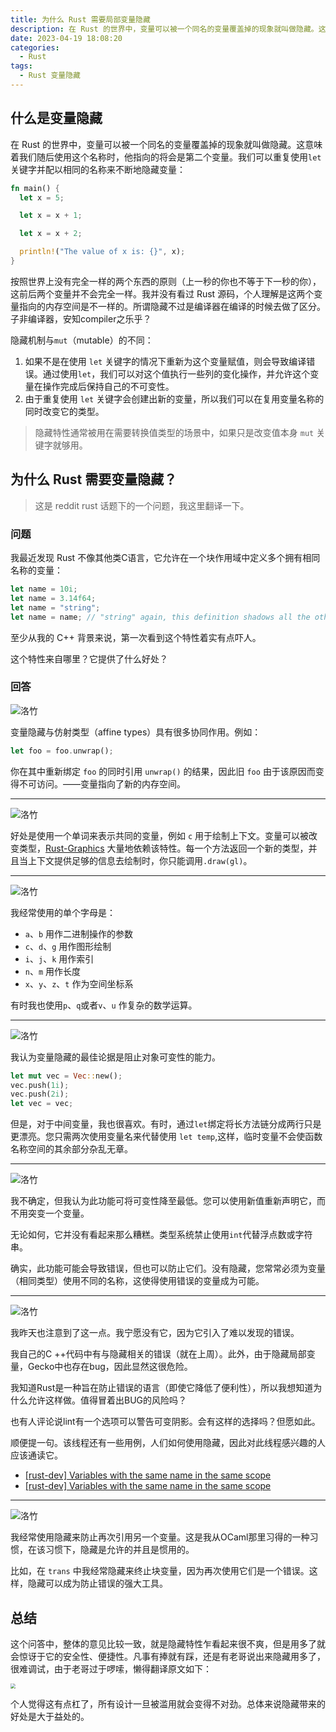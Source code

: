 ```yaml
---
title: 为什么 Rust 需要局部变量隐藏
description: 在 Rust 的世界中，变量可以被一个同名的变量覆盖掉的现象就叫做隐藏。这意味着我们随后使用这个名称时，他指向的将会是第二个变量。
date: 2023-04-19 18:08:20
categories:
  - Rust
tags:
  - Rust 变量隐藏
---
```


<ins class="adsbygoogle" style="display:block; text-align:center;"  data-ad-layout="in-article" data-ad-format="fluid" data-ad-client="ca-pub-7962287588031867" data-ad-slot="2542544532"></ins><script> (adsbygoogle = window.adsbygoogle || []).push({});</script>

## 什么是变量隐藏

在 Rust 的世界中，变量可以被一个同名的变量覆盖掉的现象就叫做隐藏。这意味着我们随后使用这个名称时，他指向的将会是第二个变量。我们可以重复使用`let`关键字并配以相同的名称来不断地隐藏变量：

```rust
fn main() {
  let x = 5;

  let x = x + 1;

  let x = x + 2;

  println!("The value of x is: {}", x);
}
```

按照世界上没有完全一样的两个东西的原则（上一秒的你也不等于下一秒的你），这前后两个变量并不会完全一样。我并没有看过 Rust 源码，个人理解是这两个变量指向的内存空间是不一样的。所谓隐藏不过是编译器在编译的时候去做了区分。子非编译器，安知compiler之乐乎？

隐藏机制与`mut`（mutable）的不同：

1. 如果不是在使用 `let` 关键字的情况下重新为这个变量赋值，则会导致编译错误。通过使用`let`，我们可以对这个值执行一些列的变化操作，并允许这个变量在操作完成后保持自己的不可变性。
2. 由于重复使用 `let` 关键字会创建出新的变量，所以我们可以在复用变量名称的同时改变它的类型。

> 隐藏特性通常被用在需要转换值类型的场景中，如果只是改变值本身 `mut` 关键字就够用。

## 为什么 Rust 需要变量隐藏？

> 这是 reddit rust 话题下的一个问题，我这里翻译一下。

### 问题

我最近发现 Rust 不像其他类C语言，它允许在一个块作用域中定义多个拥有相同名称的变量：

```rust
let name = 10i;
let name = 3.14f64;
let name = "string";
let name = name; // "string" again, this definition shadows all the others
```

至少从我的 C++ 背景来说，第一次看到这个特性着实有点吓人。

这个特性来自哪里？它提供了什么好处？

### 回答

![洛竹](https://p3-juejin.byteimg.com/tos-cn-i-k3u1fbpfcp/6956030e8f734c3a81e5598aa9123dd7~tplv-k3u1fbpfcp-zoom-1.image)

变量隐藏与仿射类型（affine types）具有很多协同作用。例如：

```rust
let foo = foo.unwrap();
```

你在其中重新绑定 `foo` 的同时引用 `unwrap()` 的结果，因此旧 `foo` 由于该原因而变得不可访问。——变量指向了新的内存空间。

---
![洛竹](https://p3-juejin.byteimg.com/tos-cn-i-k3u1fbpfcp/e9b00e7afe1946ed84b10d7085f0a320~tplv-k3u1fbpfcp-zoom-1.image)

好处是使用一个单词来表示共同的变量，例如 `c` 用于绘制上下文。变量可以被改变类型，[Rust-Graphics](https://github.com/PistonDevelopers/graphics) 大量地依赖该特性。每一个方法返回一个新的类型，并且当上下文提供足够的信息去绘制时，你只能调用`.draw(gl)`。

---

![洛竹](https://p3-juejin.byteimg.com/tos-cn-i-k3u1fbpfcp/699da31543d44ae99d95e0d371e9fce8~tplv-k3u1fbpfcp-zoom-1.image)

我经常使用的单个字母是：

- `a`、`b` 用作二进制操作的参数
- `c`、`d`、`g` 用作图形绘制
- `i`、`j`、`k` 用作索引
- `n`、`m` 用作长度
- `x`、`y`、`z`、`t` 作为空间坐标系

有时我也使用`p`、`q`或者`v`、`u` 作复杂的数学运算。

---

![洛竹](https://p3-juejin.byteimg.com/tos-cn-i-k3u1fbpfcp/666f1cfe0c0e4a7f97779b7cc95dedf7~tplv-k3u1fbpfcp-zoom-1.image)

我认为变量隐藏的最佳论据是阻止对象可变性的能力。

```rust
let mut vec = Vec::new();
vec.push(1i);
vec.push(2i);
let vec = vec;
```

但是，对于中间变量，我也很喜欢。有时，通过`let`绑定将长方法链分成两行只是更漂亮。您只需两次使用变量名来代替使用 `let temp`,这样，临时变量不会使函数名称空间的其余部分杂乱无章。

---

![洛竹](https://p3-juejin.byteimg.com/tos-cn-i-k3u1fbpfcp/f2a0e9fa316c4ad8a95d655d76b9295b~tplv-k3u1fbpfcp-zoom-1.image)

我不确定，但我认为此功能可将可变性降至最低。您可以使用新值重新声明它，而不用突变一个变量。

无论如何，它并没有看起来那么糟糕。类型系统禁止使用`int`代替浮点数或字符串。

确实，此功能可能会导致错误，但也可以防止它们。没有隐藏，您常常必须为变量（相同类型）使用不同的名称，这使得使用错误的变量成为可能。

---

![洛竹](https://p3-juejin.byteimg.com/tos-cn-i-k3u1fbpfcp/551b748ead0b4ae89a1797d0032b79f5~tplv-k3u1fbpfcp-zoom-1.image)

我昨天也注意到了这一点。我宁愿没有它，因为它引入了难以发现的错误。

我自己的C ++代码中有与隐藏相关的错误（就在上周）。此外，由于隐藏局部变量，Gecko中也存在bug，因此显然这很危险。

我知道Rust是一种旨在防止错误的语言（即使它降低了便利性），所以我想知道为什么允许这样做。值得冒着出BUG的风险吗？

也有人评论说lint有一个选项可以警告可变阴影。会有这样的选择吗？但愿如此。

顺便提一句。该线程还有一些用例，人们如何使用隐藏，因此对此线程感兴趣的人应该通读它。

- [[rust-dev] Variables with the same name in the same scope](https://mail.mozilla.org/pipermail/rust-dev/2013-May/004306.html)
- [[rust-dev] Variables with the same name in the same scope](https://mail.mozilla.org/pipermail/rust-dev/2013-May/004298.html)

---

![洛竹](https://p3-juejin.byteimg.com/tos-cn-i-k3u1fbpfcp/07fc8946bff243ddaf9abac9db16b02d~tplv-k3u1fbpfcp-zoom-1.image)

我经常使用隐藏来防止再次引用另一个变量。这是我从OCaml那里习得的一种习惯，在该习惯下，隐藏是允许的并且是惯用的。

比如，在 `trans` 中我经常隐藏来终止块变量，因为再次使用它们是一个错误。这样，隐藏可以成为防止错误的强大工具。

## 总结

这个问答中，整体的意见比较一致，就是隐藏特性乍看起来很不爽，但是用多了就会惊讶于它的安全性、便捷性。凡事有捧就有踩，还是有老哥说出来隐藏用多了，很难调试，由于老哥过于啰嗦，懒得翻译原文如下：

<img src="https://p3-juejin.byteimg.com/tos-cn-i-k3u1fbpfcp/c15812c59a3248c99c77eeed7838fabe~tplv-k3u1fbpfcp-zoom-1.image" style="zoom:50%;" />

个人觉得这有点杠了，所有设计一旦被滥用就会变得不对劲。总体来说隐藏带来的好处是大于益处的。
